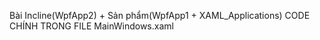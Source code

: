 Bài Incline(WpfApp2) + Sản phẩm(WpfApp1 + XAML_Applications)
CODE CHÍNH TRONG FILE MainWindows.xaml
